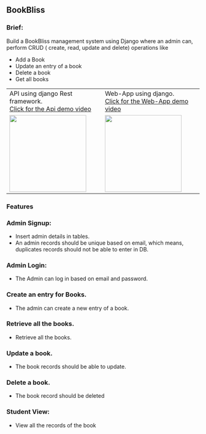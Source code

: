 ## BookBliss
### Brief:
Build a BookBliss management system using Django where an admin can, perform CRUD ( create, read, update and delete) operations like
- Add a Book
- Update an entry of a book
- Delete a book
- Get all books

<table>
 <tr>
    <td>API using django Rest framework.<br>
      <a href="https://youtu.be/bTsC9o5-tV4">Click for the Api demo video</a>
    </td>
    <td>Web-App using django.<br>
      <a href="https://youtu.be/wEl--55Ptwk">Click for the Web-App demo video</a></td>
    </tr>
 <tr>
    <td><a href="https://youtu.be/bTsC9o5-tV4">
    <img src = "https://github.com/kr123Manish/Library-Management-System/blob/main/youtube.gif" style="width:200px"></img></a></td>
    <td><a href="https://youtu.be/wEl--55Ptwk">
    <img src = "https://github.com/kr123Manish/Library-Management-System/blob/main/youtube.gif" style="width:200px"></img></a></td>
 </tr>
</table>

### Features
### Admin Signup:
- Insert admin details in tables.
- An admin records should be unique based on email, which means, duplicates records should not be able to enter in DB.
### Admin Login:
- The Admin can log in based on email and password.
### Create an entry for Books.
- The admin can create a new entry of a book.
### Retrieve all the books.
- Retrieve all the books.
### Update a book.
- The book records should be able to update.
### Delete a book.
- The book record should be deleted
### Student View:
- View all the records of the book
